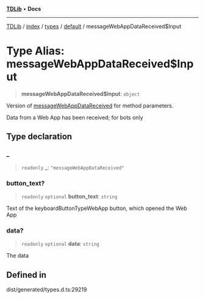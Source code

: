 [**TDLib**](../../../../../../README.md) • **Docs**

***

[TDLib](../../../../../../modules.md) / [index](../../../../../README.md) / [types](../../../README.md) / [default](../README.md) / messageWebAppDataReceived$Input

# Type Alias: messageWebAppDataReceived$Input

> **messageWebAppDataReceived$Input**: `object`

Version of [messageWebAppDataReceived](messageWebAppDataReceived.md) for method parameters.

Data from a Web App has been received; for bots only

## Type declaration

### \_

> `readonly` **\_**: `"messageWebAppDataReceived"`

### button\_text?

> `readonly` `optional` **button\_text**: `string`

Text of the keyboardButtonTypeWebApp button, which opened the Web App

### data?

> `readonly` `optional` **data**: `string`

The data

## Defined in

dist/generated/types.d.ts:29219
